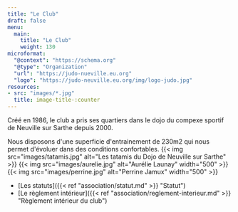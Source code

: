 ```yaml
---
title: "Le Club"
draft: false
menu:
  main:
    title: "Le Club"
    weight: 130
microformat:
  "@context": "https://schema.org"
  "@type": "Organization"
  "url": "https://judo-nueville.eu.org"
  "logo": "https://judo-neuville.eu.org/img/logo-judo.jpg"
resources: 
- src: "images/*.jpg"
  title: image-title-:counter
---
```


Créé en 1986, le club a pris ses quartiers dans le dojo du compexe sportif de Neuville sur Sarthe depuis 2000.

Nous disposons d'une superficie d'entrainement de 230m2 qui nous permet d'évoluer dans des conditions confortables.
{{< img src="images/tatamis.jpg" alt="Les tatamis du Dojo de Neuville sur Sarthe" >}}
{{< img src="images/aurelie.jpg" alt="Aurélie Launay" width="500" >}}
{{< img src="images/perrine.jpg" alt="Perrine Jamux"  width="500" >}}


* [Les statuts]({{< ref "association/statut.md" >}} "Statut")
* [Le règlement intérieur]({{< ref "association/reglement-interieur.md" >}} "Règlement intérieur du club")
